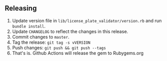 ## Releasing

 1. Update version file in `lib/license_plate_validator/version.rb` and run `bundle install`.
 1. Update `CHANGELOG` to reflect the changes in this release.
 1. Commit changes to `master`.
 1. Tag the release: `git tag -s vVERSION`
 1. Push changes: `git push && git push --tags`
 1. That's is. Github Actions will release the gem to Rubygems.org